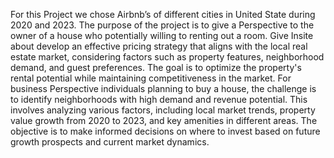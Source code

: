 For this Project we chose Airbnb’s of different cities in United State during 2020 and 2023.
The purpose of the project is to give a Perspective to the owner of a house who potentially willing to renting out a room. Give Insite about  develop an effective pricing strategy that aligns with the local real estate market, considering factors such as property features, neighborhood demand, and guest preferences. The goal is to optimize the property's rental potential while maintaining competitiveness in the market.
For business Perspective individuals planning to buy a house, the challenge is to identify neighborhoods with high demand and revenue potential. This involves analyzing various factors, including local market trends, property value growth from 2020 to 2023, and key amenities in different areas. The objective is to make informed decisions on where to invest based on future growth prospects and current market dynamics.

